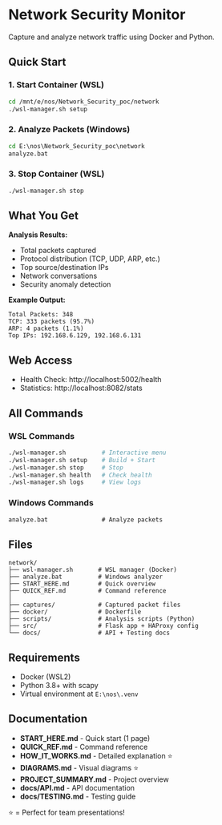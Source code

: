 # Network Security Monitor

Capture and analyze network traffic using Docker and Python.

## Quick Start

### 1. Start Container (WSL)
```bash
cd /mnt/e/nos/Network_Security_poc/network
./wsl-manager.sh setup
```

### 2. Analyze Packets (Windows)
```cmd
cd E:\nos\Network_Security_poc\network
analyze.bat
```

### 3. Stop Container (WSL)
```bash
./wsl-manager.sh stop
```

## What You Get

**Analysis Results:**
- Total packets captured
- Protocol distribution (TCP, UDP, ARP, etc.)
- Top source/destination IPs
- Network conversations
- Security anomaly detection

**Example Output:**
```
Total Packets: 348
TCP: 333 packets (95.7%)
ARP: 4 packets (1.1%)
Top IPs: 192.168.6.129, 192.168.6.131
```

## Web Access
- Health Check: http://localhost:5002/health
- Statistics: http://localhost:8082/stats

## All Commands

### WSL Commands
```bash
./wsl-manager.sh          # Interactive menu
./wsl-manager.sh setup    # Build + Start
./wsl-manager.sh stop     # Stop
./wsl-manager.sh health   # Check health
./wsl-manager.sh logs     # View logs
```

### Windows Commands
```cmd
analyze.bat               # Analyze packets
```

## Files

```
network/
├── wsl-manager.sh       # WSL manager (Docker)
├── analyze.bat          # Windows analyzer
├── START_HERE.md        # Quick overview
├── QUICK_REF.md         # Command reference
│
├── captures/            # Captured packet files
├── docker/              # Dockerfile
├── scripts/             # Analysis scripts (Python)
├── src/                 # Flask app + HAProxy config
└── docs/                # API + Testing docs
```

## Requirements

- Docker (WSL2)
- Python 3.8+ with scapy
- Virtual environment at `E:\nos\.venv`

## Documentation

- **START_HERE.md** - Quick start (1 page)
- **QUICK_REF.md** - Command reference
- **HOW_IT_WORKS.md** - Detailed explanation ⭐
- **DIAGRAMS.md** - Visual diagrams ⭐
- **PROJECT_SUMMARY.md** - Project overview
- **docs/API.md** - API documentation
- **docs/TESTING.md** - Testing guide

⭐ = Perfect for team presentations!